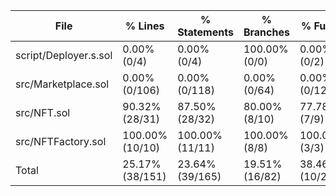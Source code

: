 | File                  | % Lines         | % Statements    | % Branches     | % Funcs        |
|-----------------------|-----------------|-----------------|----------------|----------------|
| script/Deployer.s.sol | 0.00% (0/4)     | 0.00% (0/4)     | 100.00% (0/0)  | 0.00% (0/2)    |
| src/Marketplace.sol   | 0.00% (0/106)   | 0.00% (0/118)   | 0.00% (0/64)   | 0.00% (0/12)   |
| src/NFT.sol           | 90.32% (28/31)  | 87.50% (28/32)  | 80.00% (8/10)  | 77.78% (7/9)   |
| src/NFTFactory.sol    | 100.00% (10/10) | 100.00% (11/11) | 100.00% (8/8)  | 100.00% (3/3)  |
| Total                 | 25.17% (38/151) | 23.64% (39/165) | 19.51% (16/82) | 38.46% (10/26) |
